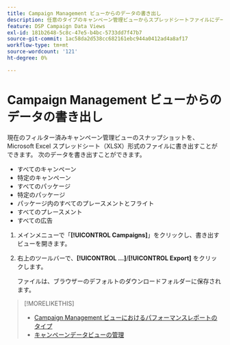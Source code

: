 ```yaml
---
title: Campaign Management ビューからのデータの書き出し
description: 任意のタイプのキャンペーン管理ビューからスプレッドシートファイルにデータをエクスポートする方法を説明します。
feature: DSP Campaign Data Views
exl-id: 181b2648-5c8c-47e5-b4bc-5733dd7f47b7
source-git-commit: 1ac58da2d538cc682161ebc944a0412ad4a8af17
workflow-type: tm+mt
source-wordcount: '121'
ht-degree: 0%

---
```


# Campaign Management ビューからのデータの書き出し

現在のフィルター済みキャンペーン管理ビューのスナップショットを、Microsoft Excel スプレッドシート（XLSX）形式のファイルに書き出すことができます。 次のデータを書き出すことができます。

* すべてのキャンペーン
* 特定のキャンペーン
* すべてのパッケージ
* 特定のパッケージ
* パッケージ内のすべてのプレースメントとフライト
* すべてのプレースメント
* すべての広告

1. メインメニューで「**[!UICONTROL Campaigns]**」をクリックし、書き出すビューを開きます。

1. 右上のツールバーで、**[!UICONTROL ...]**/**[!UICONTROL Export]** をクリックします。

   ファイルは、ブラウザーのデフォルトのダウンロードフォルダーに保存されます。

>[!MORELIKETHIS]
>
>* [Campaign Management ビューにおけるパフォーマンスレポートのタイプ ](campaign-reports-about.md)
>* [ キャンペーンデータビューの管理 ](/help/dsp/campaign-management/reports/campaign-data-views-manage.md)
